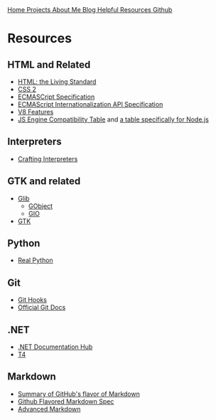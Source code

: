  <nav>
            <a href="index.html">
                Home
            </a>
            <a href="projects/index.html">
                Projects
            </a>
            <a href="aboutme.html">
                About Me
            </a>
            <a href="blog/index.html">
                Blog
            </a>
            <a href="resources.html">
                Helpful Resources
            </a>
            <a href="https://github.com/clin1234/">
                Github
            </a>
</nav>

# Resources

## HTML and Related

* [HTML: the Living Standard](https://html.spec.whatwg.org/dev/)
* [CSS 2](https://drafts.csswg.org/css2/)
* [ECMASCript Specification](https://tc39.es/ecma262/)
* [ECMAScript Internationalization API Specification](https://tc39.es/ecma402/)
* [V8 Features](https://v8.dev/features)
* [JS Engine Compatibility Table](https://kangax.github.io/compat-table/es6/) and [a table specifically for Node.js](https://node.green) 

## Interpreters

* [Crafting Interpreters](https://craftinginterpreters.com/)

## GTK and related

* [Glib](https://docs.gtk.org/glib/)
    * [GObject](https://docs.gtk.org/gobject/) 
    * [GIO](https://docs.gtk.org/gio/)
* [GTK](https://docs.gtk.org/gtk4/)

## Python

* [Real Python](https://realpython.com/)

## Git

* [Git Hooks](https://githooks.com/)
* [Official Git Docs](https://git-scm.com/doc)

## .NET

* [.NET Documentation Hub](https://docs.microsoft.com/en-us/dotnet/)
* [T4](https://docs.microsoft.com/en-us/visualstudio/modeling/code-generation-and-t4-text-templates?view=vs-2022)

## Markdown

* [Summary of GitHub's flavor of Markdown](https://guides.github.com/features/mastering-markdown/)
* [Github Flavored Markdown Spec](https://github.github.com/gfm/)
* [Advanced Markdown](https://github.com/DavidWells/advanced-markdown)
